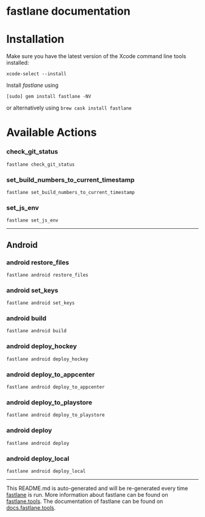 fastlane documentation
================
# Installation

Make sure you have the latest version of the Xcode command line tools installed:

```
xcode-select --install
```

Install _fastlane_ using
```
[sudo] gem install fastlane -NV
```
or alternatively using `brew cask install fastlane`

# Available Actions
### check_git_status
```
fastlane check_git_status
```

### set_build_numbers_to_current_timestamp
```
fastlane set_build_numbers_to_current_timestamp
```

### set_js_env
```
fastlane set_js_env
```


----

## Android
### android restore_files
```
fastlane android restore_files
```

### android set_keys
```
fastlane android set_keys
```

### android build
```
fastlane android build
```

### android deploy_hockey
```
fastlane android deploy_hockey
```

### android deploy_to_appcenter
```
fastlane android deploy_to_appcenter
```

### android deploy_to_playstore
```
fastlane android deploy_to_playstore
```

### android deploy
```
fastlane android deploy
```

### android deploy_local
```
fastlane android deploy_local
```


----

This README.md is auto-generated and will be re-generated every time [fastlane](https://fastlane.tools) is run.
More information about fastlane can be found on [fastlane.tools](https://fastlane.tools).
The documentation of fastlane can be found on [docs.fastlane.tools](https://docs.fastlane.tools).
